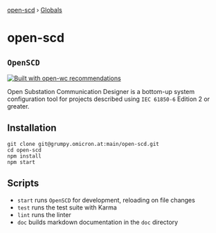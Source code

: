[open-scd](README.md) › [Globals](globals.md)

# open-scd

## `OpenSCD`

[![Built with open-wc recommendations](https://img.shields.io/badge/built%20with-open--wc-blue.svg)](https://github.com/open-wc)

Open Substation Communication Designer is a bottom-up system configuration tool
for projects described using `IEC 61850-6` Edition 2 or greater.

## Installation

```
git clone git@grumpy.omicron.at:main/open-scd.git
cd open-scd
npm install
npm start
```

## Scripts

- `start` runs `OpenSCD` for development, reloading on file changes
- `test` runs the test suite with Karma
- `lint` runs the linter
- `doc` builds markdown documentation in the `doc` directory
